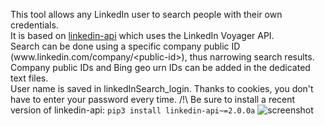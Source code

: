 This tool allows any LinkedIn user to search people with their own credentials.\
It is based on [linkedin-api](https://github.com/bigoulours/linkedin-api) which uses the LinkedIn Voyager API.\
Search can be done using a specific company public ID (www[]().linkedin.com/company/\<public-id\>), thus narrowing search results.\
Company public IDs and Bing geo urn IDs can be added in the dedicated text files.\
User name is saved in linkedInSearch_login. Thanks to cookies, you don't have to enter your password every time.
/!\ Be sure to install a recent version of linkedin-api:
```pip3 install linkedin-api~=2.0.0a```
![screenshot](screenshot.png)